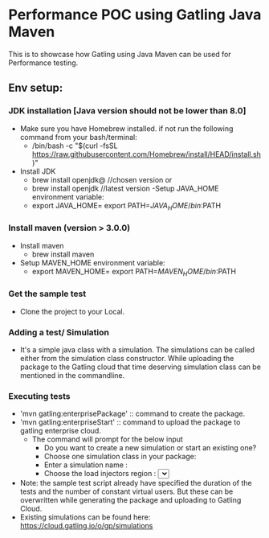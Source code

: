 # Performance POC using Gatling Java Maven
 This is to showcase how Gatling using Java Maven can be used for Performance testing. 


## Env setup:

### JDK installation [Java version should not be lower than 8.0] 

- Make sure you have Homebrew installed. if not run the following command from your bash/terminal:
  - /bin/bash -c "$(curl -fsSL https://raw.githubusercontent.com/Homebrew/install/HEAD/install.sh)"
- Install JDK
  - brew install openjdk@<version> //chosen version or 
  - brew install openjdk //latest version
-Setup JAVA_HOME environment variable:
  - export JAVA_HOME=<path-to-jdk>
    export PATH=$JAVA_HOME/bin:$PATH

### Install maven (version > 3.0.0)

- Install maven
  - brew install maven
- Setup MAVEN_HOME environment variable:
  - export MAVEN_HOME=<path-to-maven>
    export PATH=$MAVEN_HOME/bin:$PATH
  
### Get the sample test

- Clone the project to your Local.

### Adding a test/ Simulation

- It's a simple java class with a simulation. The simulations can be called either from the simulation class constructor. While uploading the package to the Gatling cloud that time deserving simulation class can be mentioned in the commandline. 

### Executing tests

- 'mvn gatling:enterprisePackage'  :: command to create the package. 
- 'mvn gatling:enterpriseStart'  :: command to upload the package to gatling enterprise cloud. 
  - The command will prompt for the below input
    -  Do you want to create a new simulation or start an existing one?
    - Choose one simulation class in your package: <Enter your simulaton class name> 
    -  Enter a simulation name : <The simulation will display on the Gatling Cloud. The same class can have different simulations>
    -  Choose the load injectors region : <select the load region>
- Note: the sample test script already have specified the duration of the tests and the number of constant virtual users. But these can be overwritten while generating the package and uploading to Gatling Cloud. 
- Existing simulations can be found here: https://cloud.gatling.io/o/gp/simulations




